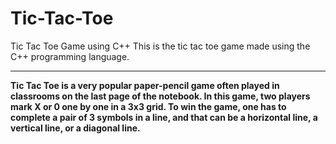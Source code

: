 # Tic-Tac-Toe
Tic Tac Toe Game using C++ This is the tic tac toe game made using the C++ programming language. 

---
**Tic Tac Toe is a very popular paper-pencil game often played in classrooms on the last page of the notebook. In this game, two players mark X or 0 one by one in a 3x3 grid. To win the game, one has to complete a pair of 3 symbols in a line, and that can be a horizontal line, a vertical line, or a diagonal line.**
